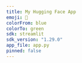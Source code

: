 ```yaml
---
title: My Hugging Face App
emoji: 🚀
colorFrom: blue
colorTo: green
sdk: streamlit
sdk_version: "1.29.0"
app_file: app.py
pinned: false
---
```

